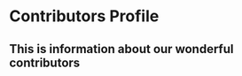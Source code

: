 # Contributors Profile

## This is information about our wonderful contributors

<div class="container">
<div id="display"></div>
</div>









<script>
var json_data= [
    {
      "login": "khusbuchandra",
      "id": 35678241,
      "avatar_url": "https://avatars2.githubusercontent.com/u/35678241?v=4",
      "gravatar_id": "",
      "url": "https://api.github.com/users/khusbuchandra",
      "html_url": "https://github.com/khusbuchandra",
      "followers_url": "https://api.github.com/users/khusbuchandra/followers",
      "following_url": "https://api.github.com/users/khusbuchandra/following{/other_user}",
      "gists_url": "https://api.github.com/users/khusbuchandra/gists{/gist_id}",
      "starred_url": "https://api.github.com/users/khusbuchandra/starred{/owner}{/repo}",
      "subscriptions_url": "https://api.github.com/users/khusbuchandra/subscriptions",
      "organizations_url": "https://api.github.com/users/khusbuchandra/orgs",
      "repos_url": "https://api.github.com/users/khusbuchandra/repos",
      "events_url": "https://api.github.com/users/khusbuchandra/events{/privacy}",
      "received_events_url": "https://api.github.com/users/khusbuchandra/received_events",
      "type": "User",
      "site_admin": false,
      "contributions": 41
    },
    {
      "login": "tanyagupta",
      "id": 8497274,
      "avatar_url": "https://avatars3.githubusercontent.com/u/8497274?v=4",
      "gravatar_id": "",
      "url": "https://api.github.com/users/tanyagupta",
      "html_url": "https://github.com/tanyagupta",
      "followers_url": "https://api.github.com/users/tanyagupta/followers",
      "following_url": "https://api.github.com/users/tanyagupta/following{/other_user}",
      "gists_url": "https://api.github.com/users/tanyagupta/gists{/gist_id}",
      "starred_url": "https://api.github.com/users/tanyagupta/starred{/owner}{/repo}",
      "subscriptions_url": "https://api.github.com/users/tanyagupta/subscriptions",
      "organizations_url": "https://api.github.com/users/tanyagupta/orgs",
      "repos_url": "https://api.github.com/users/tanyagupta/repos",
      "events_url": "https://api.github.com/users/tanyagupta/events{/privacy}",
      "received_events_url": "https://api.github.com/users/tanyagupta/received_events",
      "type": "User",
      "site_admin": false,
      "contributions": 30
    },
    {
      "login": "sgluzins",
      "id": 2319637,
      "avatar_url": "https://avatars1.githubusercontent.com/u/2319637?v=4",
      "gravatar_id": "",
      "url": "https://api.github.com/users/sgluzins",
      "html_url": "https://github.com/sgluzins",
      "followers_url": "https://api.github.com/users/sgluzins/followers",
      "following_url": "https://api.github.com/users/sgluzins/following{/other_user}",
      "gists_url": "https://api.github.com/users/sgluzins/gists{/gist_id}",
      "starred_url": "https://api.github.com/users/sgluzins/starred{/owner}{/repo}",
      "subscriptions_url": "https://api.github.com/users/sgluzins/subscriptions",
      "organizations_url": "https://api.github.com/users/sgluzins/orgs",
      "repos_url": "https://api.github.com/users/sgluzins/repos",
      "events_url": "https://api.github.com/users/sgluzins/events{/privacy}",
      "received_events_url": "https://api.github.com/users/sgluzins/received_events",
      "type": "User",
      "site_admin": false,
      "contributions": 23
    },
    {
      "login": "sonalikatara",
      "id": 4163671,
      "avatar_url": "https://avatars0.githubusercontent.com/u/4163671?v=4",
      "gravatar_id": "",
      "url": "https://api.github.com/users/sonalikatara",
      "html_url": "https://github.com/sonalikatara",
      "followers_url": "https://api.github.com/users/sonalikatara/followers",
      "following_url": "https://api.github.com/users/sonalikatara/following{/other_user}",
      "gists_url": "https://api.github.com/users/sonalikatara/gists{/gist_id}",
      "starred_url": "https://api.github.com/users/sonalikatara/starred{/owner}{/repo}",
      "subscriptions_url": "https://api.github.com/users/sonalikatara/subscriptions",
      "organizations_url": "https://api.github.com/users/sonalikatara/orgs",
      "repos_url": "https://api.github.com/users/sonalikatara/repos",
      "events_url": "https://api.github.com/users/sonalikatara/events{/privacy}",
      "received_events_url": "https://api.github.com/users/sonalikatara/received_events",
      "type": "User",
      "site_admin": false,
      "contributions": 19
    },
    {
      "login": "PepperAddict",
      "id": 4171505,
      "avatar_url": "https://avatars3.githubusercontent.com/u/4171505?v=4",
      "gravatar_id": "",
      "url": "https://api.github.com/users/PepperAddict",
      "html_url": "https://github.com/PepperAddict",
      "followers_url": "https://api.github.com/users/PepperAddict/followers",
      "following_url": "https://api.github.com/users/PepperAddict/following{/other_user}",
      "gists_url": "https://api.github.com/users/PepperAddict/gists{/gist_id}",
      "starred_url": "https://api.github.com/users/PepperAddict/starred{/owner}{/repo}",
      "subscriptions_url": "https://api.github.com/users/PepperAddict/subscriptions",
      "organizations_url": "https://api.github.com/users/PepperAddict/orgs",
      "repos_url": "https://api.github.com/users/PepperAddict/repos",
      "events_url": "https://api.github.com/users/PepperAddict/events{/privacy}",
      "received_events_url": "https://api.github.com/users/PepperAddict/received_events",
      "type": "User",
      "site_admin": false,
      "contributions": 18
    },
    {
      "login": "agonzalez0515",
      "id": 21042658,
      "avatar_url": "https://avatars2.githubusercontent.com/u/21042658?v=4",
      "gravatar_id": "",
      "url": "https://api.github.com/users/agonzalez0515",
      "html_url": "https://github.com/agonzalez0515",
      "followers_url": "https://api.github.com/users/agonzalez0515/followers",
      "following_url": "https://api.github.com/users/agonzalez0515/following{/other_user}",
      "gists_url": "https://api.github.com/users/agonzalez0515/gists{/gist_id}",
      "starred_url": "https://api.github.com/users/agonzalez0515/starred{/owner}{/repo}",
      "subscriptions_url": "https://api.github.com/users/agonzalez0515/subscriptions",
      "organizations_url": "https://api.github.com/users/agonzalez0515/orgs",
      "repos_url": "https://api.github.com/users/agonzalez0515/repos",
      "events_url": "https://api.github.com/users/agonzalez0515/events{/privacy}",
      "received_events_url": "https://api.github.com/users/agonzalez0515/received_events",
      "type": "User",
      "site_admin": false,
      "contributions": 10
    },
    {
      "login": "digilou",
      "id": 8865558,
      "avatar_url": "https://avatars1.githubusercontent.com/u/8865558?v=4",
      "gravatar_id": "",
      "url": "https://api.github.com/users/digilou",
      "html_url": "https://github.com/digilou",
      "followers_url": "https://api.github.com/users/digilou/followers",
      "following_url": "https://api.github.com/users/digilou/following{/other_user}",
      "gists_url": "https://api.github.com/users/digilou/gists{/gist_id}",
      "starred_url": "https://api.github.com/users/digilou/starred{/owner}{/repo}",
      "subscriptions_url": "https://api.github.com/users/digilou/subscriptions",
      "organizations_url": "https://api.github.com/users/digilou/orgs",
      "repos_url": "https://api.github.com/users/digilou/repos",
      "events_url": "https://api.github.com/users/digilou/events{/privacy}",
      "received_events_url": "https://api.github.com/users/digilou/received_events",
      "type": "User",
      "site_admin": false,
      "contributions": 7
    },
    {
      "login": "amr08",
      "id": 17239196,
      "avatar_url": "https://avatars3.githubusercontent.com/u/17239196?v=4",
      "gravatar_id": "",
      "url": "https://api.github.com/users/amr08",
      "html_url": "https://github.com/amr08",
      "followers_url": "https://api.github.com/users/amr08/followers",
      "following_url": "https://api.github.com/users/amr08/following{/other_user}",
      "gists_url": "https://api.github.com/users/amr08/gists{/gist_id}",
      "starred_url": "https://api.github.com/users/amr08/starred{/owner}{/repo}",
      "subscriptions_url": "https://api.github.com/users/amr08/subscriptions",
      "organizations_url": "https://api.github.com/users/amr08/orgs",
      "repos_url": "https://api.github.com/users/amr08/repos",
      "events_url": "https://api.github.com/users/amr08/events{/privacy}",
      "received_events_url": "https://api.github.com/users/amr08/received_events",
      "type": "User",
      "site_admin": false,
      "contributions": 3
    },
    {
      "login": "desdemonhu",
      "id": 26439524,
      "avatar_url": "https://avatars0.githubusercontent.com/u/26439524?v=4",
      "gravatar_id": "",
      "url": "https://api.github.com/users/desdemonhu",
      "html_url": "https://github.com/desdemonhu",
      "followers_url": "https://api.github.com/users/desdemonhu/followers",
      "following_url": "https://api.github.com/users/desdemonhu/following{/other_user}",
      "gists_url": "https://api.github.com/users/desdemonhu/gists{/gist_id}",
      "starred_url": "https://api.github.com/users/desdemonhu/starred{/owner}{/repo}",
      "subscriptions_url": "https://api.github.com/users/desdemonhu/subscriptions",
      "organizations_url": "https://api.github.com/users/desdemonhu/orgs",
      "repos_url": "https://api.github.com/users/desdemonhu/repos",
      "events_url": "https://api.github.com/users/desdemonhu/events{/privacy}",
      "received_events_url": "https://api.github.com/users/desdemonhu/received_events",
      "type": "User",
      "site_admin": false,
      "contributions": 3
    }
  ];



      
      
var html = '<table class="table table-bordered"><thead><tr><th>Name</th><th>GitHub</th><tbody>'
for (var i in json_data){
    html = html+"<tr><td><img style='width:150px;' src='" +json_data[i]["avatar_url"]+"'>"+"</td><td><a href='"+json_data[i]["html_url"]+"'>"+json_data[i]["login"]+"</a></td></tr>"
}
html=html+'</tbody></table>'
document.getElementById("display").innerHTML= html;

</script>

<style>
.jumbotron{
 background-color: #4885ed;   
 color: white;
}
</style>